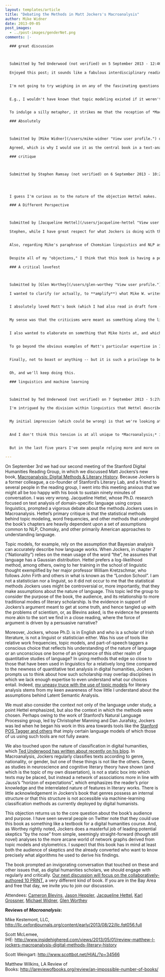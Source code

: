 ```yaml
---
layout: templates/article
title: "Debating the Methods in Matt Jockers's Macroanalysis"
author: Mike Widner
date: 2013-09-05
post_images:
  - ../post-images/genderNet.png
comments: |-

  ### great discussion



  Submitted by Ted Underwood (not verified) on 5 September 2013 - 12:46pm 

  Enjoyed this post; it sounds like a fabulous interdisciplinary reading group, with a mixture of talents that ensured y'all could hold *Macroanalysis* to a very high standard.


  I'm not going to try weighing in on any of the fascinating questions here; they're good questions, and I haven't made my mind up yet about most of them. But I just want to briefly bring out something that's implicit here -- and in Matt Wilkens' excellent review in LARB -- which is that Jockers has raised the bar for this whole area of discussion. In fact, "raised the bar" might be an understatement, because five years ago I don't recall this particular bar existing.


  E.g., I wouldn't have known that topic modeling existed if it weren't for Matt. And more broadly, it's worth pausing to remark the novelty of the whole notion that literary historians are going to have to have a conversation about corpus linguistics, computational linguistic models, and different theories of statistics. Those are absolutely appropriate standards for this book. But they're not standards that, four years ago, I could have imagined we'd be discussing.


  To indulge a silly metaphor, it strikes me that the reception of *Macroanalysis* is sort of analogous to a sonic boom, where the speed of an object's own motion creates a wave that builds up right ahead of it and becomes the resistance it has to overcome. I'm not sure that my physics is quite accurate there, but you see what I mean.

  ### Absolutely



  Submitted by [Mike Widner](/users/mike-widner "View user profile.") on 5 September 2013 - 6:25pm 

  Agreed, which is why I would use it as the central book in a text-analysis course if I were to teach one. I loved the book for how it provides a model for this type of work in what, as far as I can tell, is an entirely new way; I haven't seen anything on this topic that even approaches the level of detail, sophistication, and clarity that Matt provides. The way the book edges up to so many disciplines is one of its strongest points, in my opinion, but also one that can open it up to these sorts of critiques. Or, to frame it differently, the book's importance also rests in the way it can force us to consider all these different disciplines, to show how they are increasingly connected. To use a different metaphor, it's as if the book wrenches open a door that was, previously, only barely ajar.

  ### critique



  Submitted by Stephen Ramsay (not verified) on 6 September 2013 - 10:22am 

   


  I guess I'm curious as to the nature of the objection Hettel makes.  Is it that Jockers is not laying bare his assumptions, or that his assumptions are incorrect?  I also wonder at the contention that Chomskian linguistics and NLP somehow constitute a united set of "American methods."  Chomsky has repeatedly criticized NLP--and the use of statistical methods in general--as constituting only a weak "engineering success."

  ### A Different Perspective



  Submitted by [Jacqueline Hettel](/users/jacqueline-hettel "View user profile.") on 6 September 2013 - 12:17pm 

  Stephen, while I have great respect for what Jockers is doing with this book (in fact, I was constantly finding myself saying, "Yes, exactly!" through the end of Chapter 3, I would say that my objection is a mixed bag of what you describe. Yes, I do wish that he would make explicit his assumptions, while also acknowledging that there is an alternative text analysis methodology with its own statistical implications. And yes, personally, I think that the language he is analyzing would benefit from thsoe alternative approaches. Furthermore, his economics metaphor is much more in line with the perspective of language behaving as a complex system and that language production behaves logarithmically.


  Also, regarding Mike's paraphrase of Chomskian linguistics and NLP as being "American Methods," that was something presented in opposition to the London School. And yes, while Chomsky has repeatedly criticized NLP, NLP's approaches are rooted in generative linguistic assumptions. 


  Despite all of my "objections," I think that this book is having a positive impact. Primarily, Matt's book has enabled us to start having these conversations and to realize that there are different ways to perform this kind of litereary analysis.

  ### A critical lovefest



  Submitted by [Glen Worthey](/users/glen-worthey "View user profile.") on 6 September 2013 - 11:49am 

  I wanted to clarify (or actually, to **amplify**) what Mike W. writes about our truly outstanding discussion of *Macroanalysis*: what struck me wasn't so much that the debate was critical in some overwhelmingly negative way, but rather that that it was rigorous, lively, engaging, and definitely sustainable for our 90-minute discussion (and more).  It could have been just a boring old lovefest for our good old friend's great new book.  But we went way, way beyond that.


  I absolutely loved Matt's book (which I had also read in draft form -- as someone snarked in the discussion, my favorite part was seeing my name in the acknowledgements! which I cannot deny!).  But as Mike points out, love for the book extended beyond the merely personal.  I should let the critics speak for themselves, but I can report that even those with the deepest objections seemed to have an immense admiration for the book: for its tone, its sense of mission, its "raising the bar" of discussion (or maybe even revealing the bar to us), as Underwood and Wilkins write.  


  My sense was that the criticisms were meant as something along the lines of: it would be a shame if such an important book's reception were to suffer because some  strident Firthian shot holes in some inherent statistical or linguistic assumption that had gone unacknowledged.  (Again, I won't attempt to respond to Ramsay's great question, or to paraphrase the critiques, which are rather beyond my ken -- although I think Mike does an outstanding job of that here.)


  I also wanted to elaborate on something that Mike hints at, and which strikes me as an extremely important contribution of *Macroanalysis*: its stunning combination of new (and newish) methodologies and practices (still very much up for debate, criticism, clarification, reification, etc.) with real, deep literary-critical and literary-historical knowledge.  (I'm not saying we lack such people in the DH community -- on the contrary! -- but only that Matt in this book is a particularly good example.)  


  To go beyond the obvious examples of Matt's particular expertise in Irish and Irish-American lit, I thought his embrace and reading of the Russian Formalists through a DH lens (and vice versa) was remarkably sophisticated, and really without compare in our literature.  (In previous DH work there has of course been a little Russian Formalist name-checking here and there, but nothing like this.)  Matt and I have talked about this topic quite a lot over the years, so I surely have a skewed and personally-inflected view -- but I continue to find this aspect of his work a true inspiration.


  Finally, not to boast or anything -- but it is such a privilege to be in the same room with these colleagues (many of them still very new to the profession), talking about the work of one of very own!  Only about half of us Stanford DHers were able to make it to this particular discussion; I'm sure things would have been even livelier with more.  But it was great, great, great.  


  Oh, and we'll keep doing this.

  ### linguistics and machine learning



  Submitted by Ted Underwood (not verified) on 7 September 2013 - 5:27am 

  I'm intrigued by the division within linguistics that Hettel describes; if there were a link to a blog post or something like that explaining it, I'd be interested in following up and learning more.


  My initial impression (which could be wrong) is that we're looking at a tension that isn't purely *within* linguistics, but also involves disciplines like machine learning.


  And I don't think this tension is at all unique to *Macroanalysis;* it's a broader story about the history of humanistic text mining. I first got into text mining through MONK, which I suspect was heavily shaped by corpus linguistics; log-likelihood was at that point our default way of assessing relative overrepresentation and identifying the characteristic vocabulary of a particular corpus.


  But in the last five years I've seen people relying more and more on machine learning methods (e.g. training classification models and evaluating the utility of words as features in those models, which is what happens ultimately in Chapter 7 of *Macroanalysis.*)I've also been moving in that direction myself, although I still read corpus linguistics. It's helpful to be reminded that this could be a controversial move; that's a tension I'll want to acknowledge. But I think it's vital that humanists not be timid here. Often we're going to have to take a stand in debates between other disciplines. There's just no way for us to say, "well, I'm not a linguist or a statistician, so I'll outsource these questions to the experts." There are always multiple disagreeing experts, so ultimately it's on us to decide which methods are more useful in our research.

---
```


On September 3rd we had our second meeting of the Stanford Digital Humanities Reading Group, in which we discussed Matt Jockers’s new book, [Macroanalysis: Digital Methods & Literary History](http://www.amazon.com/Macroanalysis-Digital-Methods-Literary-Humanities/dp/0252079078). Because Jockers is a former colleague, a co-founder of Stanford’s Literary Lab, and a friend to several people in the reading group, I went into this meeting anxious that we might all be too happy with his book to sustain ninety minutes of conversation. I was very wrong. Jacqueline Hettel, whose Ph.D. research focused on text analysis of domain-specific language using corpus linguistics, prompted a vigorous debate about the methods Jockers uses in Macroanalysis. Hettel’s primary critique is that the statistical methods behind topic modeling, word frequencies, and other methods that undergird the book’s chapters are heavily dependent upon a set of assumptions common to NLP, Chomsky, and other primarily American approaches to understanding language.


Topic models, for example, rely on the assumption that Bayesian analysis can accurately describe how language works. When Jockers, in chapter 7 (“Nationality”) relies on the mean usage of the word “the”, he assumes that language has a Gaussian distribution. Hettel prefers a log-likelihood method, among others, owing to her training in the school of linguistic thought exemplified by her major professor William Kretzschmar, who follows John Firth and others in what is known as the “London School”. I am not a statistician nor a linguist, so it did not occur to me that the statistical methods Jockers uses might be controversial or, more importantly, that they make assumptions about the nature of language. This topic led the group to consider the purpose of the book, the audience, and its relationship to more traditional modes of literary scholarship. Is the evidence in support of Jockers’s argument meant to get at some truth, and hence tangled up with the problems of scientism, or, as Blevins asked, is the evidence he presents more akin to the sort we find in a close reading, where the force of argument is driven by a persuasive narrative?


Moreover, Jockers, whose Ph.D. is in English and who is a scholar of Irish literature, is not a linguist or statistician either. Was his use of tools like relative work frequencies, topic models, and part-of-speech taggers a conscious choice that reflects his understanding of the nature of language or an unconscious one borne of an ignorance of this other realm of quantitative studies of language? In using methods that edge so close to those that have been used in linguistics for a relatively long time compared to the newness of quantitative text analysis in digital humanities, Jockers prompts us to think about how such scholarship may overlap disciplines in which we lack enough expertise to even understand what our choices entail. Indeed, [my uneasy truce with the use of topic models](https://people.stanford.edu/widner/content/animal-vegetable-topic-model-or-how-i-learned-stop-worrying-and-love-algorithm) for literary analysis stems from my keen awareness of how little I understand about the assumptions behind Latent Semantic Analysis.


We must also consider the context not only of the language under study, a point Hettel emphasized, but also the context in which the methods were chosen. Perhaps owing to the work of Stanford’s Natural Language Processing group, led by Christopher Manning and Dan Jurafsky, Jockers was led when he began his work in this area towards tools like the [Stanford POS Tagger and others](http://nlp.stanford.edu/software/index.shtml) that imply certain language models of which those of us using such tools are not fully aware.


We also touched upon the nature of classification in digital humanities, which [Ted Underwood has written about recently on his blog](http://tedunderwood.com/2013/08/18/a-kind-of-skepticism-that-humanists-shouldnt-give-up/). In Macroanalysis, Jockers regularly classifies texts according to genre, nationality, or gender, but one of these things is not like the others. Genre, as studies in neuroscience and cognitive literary theory have shown (and which is the topic of my own dissertation), is not a static box into which texts may be placed, but instead a network of associations more in line with Jauss’s “horizon of expectations”, which emphasizes the reader’s prior knowledge and the interrelated nature of features in literary works. There is little acknowledgement in Jockers’s book that genres possess an internal structure or that this structure is not accessible via machine-learning classification methods as currently deployed by digital humanists.


This objection returns us to the core question about the book’s audience and purpose. I have seen several people on Twitter note that they could use this book as something like a textbook for a digital humanities course. And, as Worthey rightly noted, Jockers does a masterful job of leading potential skeptics “by the nose” from simple, seemingly straight-forward (though still novel) analyses to the more arcane world of network graphs derived from topic models and stylometrics. I suspect that this book has in mind at least both the audience of skeptics and the already converted who want to know precisely what algorithms he used to derive his findings.


The book prompted an invigorating conversation that touched on these and other issues that, as digital humanities scholars, we should engage with regularly and critically. [Our next discussion will focus on the collaboratively-authored 10 PRINT](/dh-reading-10-print), a very different kind of book. If you are in the Bay Area and free that day, we invite you to join our discussion.


Attendees: [Cameron Blevins](http://www.cameronblevins.org/), [Jason Heppler](https://jasonheppler.org/), [Jacqueline Hettel](http://www.jacquelinehettel.com/), [Karl Grossner](http://kgeographer.com/wp/), [Michael Widner](https://people.stanford.edu/widner/), [Glen Worthey](https://twitter.com/gworthey)


**Reviews of *Macroanalysis*:**


Mike Kestemont, LLC, <http://llc.oxfordjournals.org/content/early/2013/08/22/llc.fqt056.full>


Scott McLemee, IHE: <http://www.insidehighered.com/views/2013/05/01/review-matthew-l-jockers-macroanalysis-digital-methods-literary-history>


Scott Weingart: <http://www.scottbot.net/HIAL/?p=34566>


Matthew Wilkins, LA Review of Books: <http://lareviewofbooks.org/review/an-impossible-number-of-books/>


